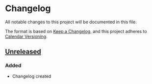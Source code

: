 # Changelog
All notable changes to this project will be documented in this file.

The format is based on [Keep a Changelog](https://keepachangelog.com/en/1.0.0/),
and this project adheres to [Calendar Versioning](https://calver.org/#scheme).

## [Unreleased]

### Added
- Changelog created

[Unreleased]: https://github.com/murat/gomstore/master